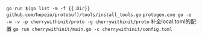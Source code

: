 `go run $(go list -m -f {{.Dir}}  github.com/hopeio/protobuf)/tools/install_tools.go`
`protogen.exe go -e -w -v -p cherrywithinit/proto -g cherrywithinit/proto`
补全local.toml的配置
`go run cherrywithinit/main.go -c cherrywithinit/config.toml`